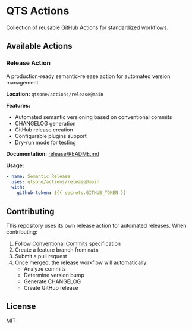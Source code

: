 # QTS Actions

Collection of reusable GitHub Actions for standardized workflows.

## Available Actions

### Release Action

A production-ready semantic-release action for automated version management.

**Location:** `qtsone/actions/release@main`

**Features:**
- Automated semantic versioning based on conventional commits
- CHANGELOG generation
- GitHub release creation
- Configurable plugins support
- Dry-run mode for testing

**Documentation:** [release/README.md](./release/README.md)

**Usage:**
```yaml
- name: Semantic Release
  uses: qtsone/actions/release@main
  with:
    github-token: ${{ secrets.GITHUB_TOKEN }}
```

## Contributing

This repository uses its own release action for automated releases. When contributing:

1. Follow [Conventional Commits](https://www.conventionalcommits.org/) specification
2. Create a feature branch from `main`
3. Submit a pull request
4. Once merged, the release workflow will automatically:
   - Analyze commits
   - Determine version bump
   - Generate CHANGELOG
   - Create GitHub release

## License

MIT
